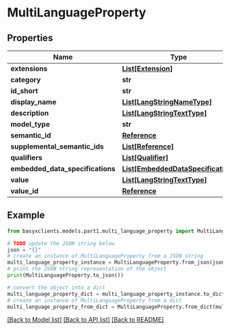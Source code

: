 # MultiLanguageProperty


## Properties

Name | Type | Description | Notes
------------ | ------------- | ------------- | -------------
**extensions** | [**List[Extension]**](Extension.md) |  | [optional] 
**category** | **str** |  | [optional] 
**id_short** | **str** |  | [optional] 
**display_name** | [**List[LangStringNameType]**](LangStringNameType.md) |  | [optional] 
**description** | [**List[LangStringTextType]**](LangStringTextType.md) |  | [optional] 
**model_type** | **str** |  | 
**semantic_id** | [**Reference**](Reference.md) |  | [optional] 
**supplemental_semantic_ids** | [**List[Reference]**](Reference.md) |  | [optional] 
**qualifiers** | [**List[Qualifier]**](Qualifier.md) |  | [optional] 
**embedded_data_specifications** | [**List[EmbeddedDataSpecification]**](EmbeddedDataSpecification.md) |  | [optional] 
**value** | [**List[LangStringTextType]**](LangStringTextType.md) |  | [optional] 
**value_id** | [**Reference**](Reference.md) |  | [optional] 

## Example

```python
from basyxclients.models.part1.multi_language_property import MultiLanguageProperty

# TODO update the JSON string below
json = "{}"
# create an instance of MultiLanguageProperty from a JSON string
multi_language_property_instance = MultiLanguageProperty.from_json(json)
# print the JSON string representation of the object
print(MultiLanguageProperty.to_json())

# convert the object into a dict
multi_language_property_dict = multi_language_property_instance.to_dict()
# create an instance of MultiLanguageProperty from a dict
multi_language_property_from_dict = MultiLanguageProperty.from_dict(multi_language_property_dict)
```
[[Back to Model list]](../README.md#documentation-for-models) [[Back to API list]](../README.md#documentation-for-api-endpoints) [[Back to README]](../README.md)


